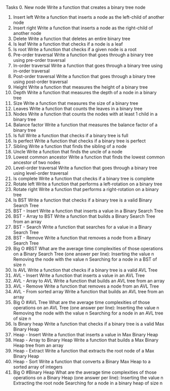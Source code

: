 Tasks
0. New node
Write a function that creates a binary tree node
1. Insert left
Write a function that inserts a node as the left-child of another node
2. Insert right
Write a function that inserts a node as the right-child of another node
3. Delete
Write a function that deletes an entire binary tree
4. Is leaf
Write a function that checks if a node is a leaf
5. Is root
Write a function that checks if a given node is a root
6. Pre-order traversal
Write a function that goes through a binary tree using pre-order traversal
7. In-order traversal
Write a function that goes through a binary tree using in-order traversal
8. Post-order traversal
Write a function that goes through a binary tree using post-order traversal
9. Height
Write a function that measures the height of a binary tree
10. Depth
Write a function that measures the depth of a node in a binary tree
11. Size
Write a function that measures the size of a binary tree
12. Leaves
Write a function that counts the leaves in a binary tree
13. Nodes
Write a function that counts the nodes with at least 1 child in a binary tree
14. Balance factor
Write a function that measures the balance factor of a binary tree
15. Is full
Write a function that checks if a binary tree is full
16. Is perfect
Write a function that checks if a binary tree is perfect
17. Sibling
Write a function that finds the sibling of a node
18. Uncle
Write a function that finds the uncle of a node
19. Lowest common ancestor
Write a function that finds the lowest common ancestor of two nodes
20. Level-order traversal
Write a function that goes through a binary tree using level-order traversal
21. Is complete
Write a function that checks if a binary tree is complete
22. Rotate left
Write a function that performs a left-rotation on a binary tree
23. Rotate right
Write a function that performs a right-rotation on a binary tree
24. Is BST
Write a function that checks if a binary tree is a valid Binary Search Tree
25. BST - Insert
Write a function that inserts a value in a Binary Search Tree
26. BST - Array to BST
Write a function that builds a Binary Search Tree from an array
27. BST - Search
Write a function that searches for a value in a Binary Search Tree
28. BST - Remove
Write a function that removes a node from a Binary Search Tree
29. Big O #BST
What are the average time complexities of those operations on a Binary Search Tree (one answer per line):
Inserting the value n
Removing the node with the value n
Searching for a node in a BST of size n
30. Is AVL
Write a function that checks if a binary tree is a valid AVL Tree
31. AVL - Insert
Write a function that inserts a value in an AVL Tree
32. AVL - Array to AVL
Write a function that builds an AVL tree from an array
33. AVL - Remove
Write a function that removes a node from an AVL Tree
34. AVL - From sorted array
Write a function that builds an AVL tree from an array
35. Big O #AVL Tree
What are the average time complexities of those operations on an AVL Tree (one answer per line):
Inserting the value n
Removing the node with the value n
Searching for a node in an AVL tree of size n
36. Is Binary heap
Write a function that checks if a binary tree is a valid Max Binary Heap
37. Heap - Insert
Write a function that inserts a value in Max Binary Heap
38. Heap - Array to Binary Heap
Write a function that builds a Max Binary Heap tree from an array
39. Heap - Extract
Write a function that extracts the root node of a Max Binary Heap
40. Heap - Sort
Write a function that converts a Binary Max Heap to a sorted array of integers
41. Big O #Binary Heap
What are the average time complexities of those operations on a Binary Heap (one answer per line):
Inserting the value n
Extracting the root node
Searching for a node in a binary heap of size n
